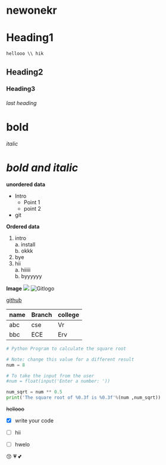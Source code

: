 # newonekr


# Heading1
`` hellooo \\ hik ``

## Heading2


### Heading3

###### last heading



# **bold**

 *italic*

# ***bold and italic***


**unordered data**
- Intro
  * Point 1
  * point 2
- git

**Ordered data**
1. intro    
    a. install        
    b. okkk
2. bye
3. hii    
    a. hiiiii       
    b. byyyyyy
    
    
 **Image**
 <img src="https://wallpapercave.com/wp/wp1962436.jpg">
 ![Gitlogo](https://images.hdqwalls.com/wallpapers/thumb/logan-mi.jpg)
 
 
 [github](https://github.com/)
 
 |name|Branch|college|        
 |----|------|-------| 
 |abc|cse|Vr| 
 |bbc|ECE|Erv|  
 
 
 
``` Python
# Python Program to calculate the square root

# Note: change this value for a different result
num = 8 

# To take the input from the user
#num = float(input('Enter a number: '))

num_sqrt = num ** 0.5
print('The square root of %0.3f is %0.3f'%(num ,num_sqrt)) 
```   



~~hellooo~~

- [x] write your code
- [ ] hii
- [ ] hwelo


:kissing_closed_eyes:
:heartpulse:
:two_hearts:
